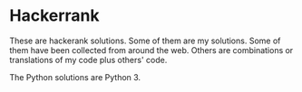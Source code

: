 # Hackerrank

These are hackerank solutions. Some of them are my solutions. Some of them have been collected from around the web. Others are combinations or translations of my code plus others' code.

The Python solutions are Python 3.
